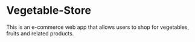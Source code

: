 # Vegetable-Store
This is an e-commerce web app that allows users to shop for vegetables, fruits and related products.
